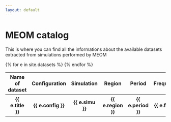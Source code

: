 ```yaml
---
layout: default
---
```


# MEOM catalog

This is where you can find all the informations about the available datasets extracted from simulations performed by MEOM

<table>
  <thead>
      <tr>
          <th> Name of dataset</th>
          <th> Configuration</th>
          <th> Simulation</th>
          <th> Region</th>
          <th> Period</th>
          <th> Frequency</th>
          <th> Variables</th>
          <th> Size</th>
          <th> Opendap link</th>
          <th> Cal path</th>
          <th> GRICAD path</th>
          <th> Adastra path</th>
      </tr>  
  </thead>
  <tbody>
  {% for e in site.datasets %}
      <tr>
          <th>{{ e.title }}</th>
          <th>{{ e.config }}</th>
          <th>{{ e.simu }}</th>
          <th>{{ e.region }}</th>
          <th>{{ e.period }}</th>
          <th>{{ e.freq }}</th>
          <th>{{ e.vars }}</th>
          <th>{{ e.size }}</th>
          <th>{{ e.opendap }}</th>
          <th>{{ e.cal1 }}</th>
          <th>{{ e.gricad }}</th>
          <th>{{ e.adastra }}</th>
      </tr>
  {% endfor %}
  </tbody>
</table>
